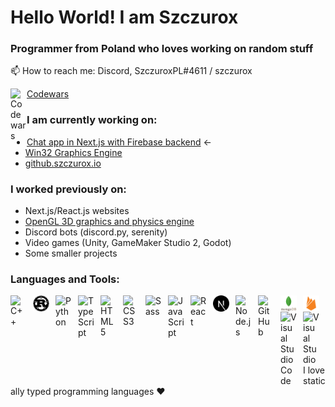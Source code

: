 # Hello World! I am Szczurox   
### Programmer from Poland who loves working on random stuff   

📫 How to reach me: Discord, SzczuroxPL#4611 / szczurox
   
<img align="left" alt="Codewars" width="26px" src="https://docs.codewars.com/logo.svg" style="padding-right:0px;" /> [Codewars](https://www.codewars.com/users/Szczurox)    
   
### I am currently working on:   
- [Chat app in Next.js with Firebase backend](https://github.com/Szczurox/Faicamp)  <-
- [Win32 Graphics Engine](https://github.com/Szczurox/GraphicsEngine)   
- [github.szczurox.io](https://github.com/Szczurox/szczurox.github.io)
   
### I worked previously on:   
- Next.js/React.js websites  
- [OpenGL 3D graphics and physics engine](https://github.com/Szczurox/OpenGL-3D-Engine)   
- Discord bots (discord.py, serenity)    
- Video games (Unity, GameMaker Studio 2, Godot)   
- Some smaller projects   


### Languages and Tools:   

<img align="left" alt="C++" width="26px" src="https://user-images.githubusercontent.com/42747200/46140125-da084900-c26d-11e8-8ea7-c45ae6306309.png" style="padding-right:10px;" />   
<img align="left" alt="Rust" width="26px" src="https://github.com/devicons/devicon/blob/master/icons/rust/rust-plain.svg" style="padding-right:10px;" />   
<img align="left" alt="Python" width="26px" src="https://cdn-icons-png.flaticon.com/512/5968/5968350.png" style="padding-right:10px;" />   
<img align="left" alt="TypeScript" width="26px" src="https://www.svgviewer.dev/static-svgs/14642/typescript-icon.svg" style="padding-right:10px;" />   
<img align="left" alt="HTML5" width="26px" src="https://cdn.jsdelivr.net/gh/devicons/devicon/icons/html5/html5-original.svg" style="padding-right:10px;" />
<img align="left" alt="CSS3" width="26px" src="https://cdn.jsdelivr.net/gh/devicons/devicon/icons/css3/css3-original.svg" style="padding-right:10px;" />
<img align="left" alt="Sass" width="26px" src="https://cdn.jsdelivr.net/gh/devicons/devicon/icons/sass/sass-original.svg" style="padding-right:10px;" />
<img align="left" alt="JavaScript" width="26px" src="https://cdn.jsdelivr.net/gh/devicons/devicon/icons/javascript/javascript-original.svg" style="padding-right:10px;" />
<img align="left" alt="React" width="26px" src="https://cdn.jsdelivr.net/gh/devicons/devicon/icons/react/react-original.svg" style="padding-right:10px;" />
<img align="left" alt="NextJS" width="26px" src="https://github.com/devicons/devicon/blob/master/icons/nextjs/nextjs-original.svg" style="padding-right:10px;" />
<img align="left" alt="Node.js" width="26px" src="https://cdn.jsdelivr.net/gh/devicons/devicon/icons/nodejs/nodejs-original.svg" style="padding-right:10px;" />
<img align="left" alt="GitHub" width="26px" src="https://user-images.githubusercontent.com/3369400/139447912-e0f43f33-6d9f-45f8-be46-2df5bbc91289.png" style="padding-right:10px;" />   
<img align="left" alt="MongoDB" width="26px" src="https://raw.githubusercontent.com/devicons/devicon/master/icons/mongodb/mongodb-original-wordmark.svg" style="padding-right:10px;" />   
<img align="left" alt="Firebase" width="26px" src="https://github.com/devicons/devicon/blob/master/icons/firebase/firebase-plain.svg" style="padding-right:10px;" />  
<img align="left" alt="Visual Studio Code" width="26px" src="https://cdn.jsdelivr.net/gh/devicons/devicon/icons/vscode/vscode-original.svg" style="padding-right:10px;" />
<img align="left" alt="Visual Studio" width="26px" src="https://upload.wikimedia.org/wikipedia/commons/thumb/5/59/Visual_Studio_Icon_2019.svg/2060px-Visual_Studio_Icon_2019.svg.png" style="padding-right:10px;" />
<br />
<br />
I love statically typed programming languages ❤️   
<br />
<br />

